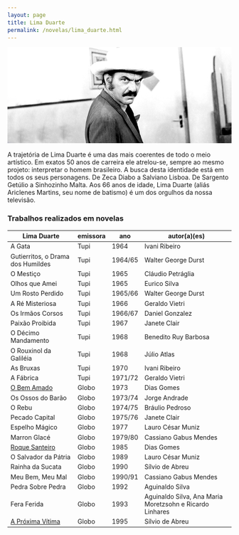 ```yaml
---
layout: page
title: Lima Duarte
permalink: /novelas/lima_duarte.html
---
```


![Lima Duarte](/novelas/img/lima_duarte.jpg)

A trajetória de Lima Duarte é uma das mais coerentes de todo o meio artístico. Em exatos 50 anos de carreira ele atrelou-se, sempre ao mesmo projeto: interpretar o homem brasileiro. A busca desta identidade está em todos os seus personagens. De Zeca Diabo a Salviano Lisboa. De Sargento Getúlio a Sinhozinho Malta. Aos 66 anos de idade, Lima Duarte (aliás Ariclenes Martins, seu nome de batismo) é um dos orgulhos da nossa televisão.

### Trabalhos realizados em novelas

Lima Duarte | emissora | ano | autor(a)(es)
----------- | -------- | --- | ------------
A Gata | Tupi | 1964 | Ivani Ribeiro
Gutierritos, o Drama dos Humildes | Tupi | 1964/65 | Walter George Durst
O Mestiço | Tupi | 1965 | Cláudio Petráglia
Olhos que Amei | Tupi | 1965 | Eurico Silva
Um Rosto Perdido | Tupi | 1965/66 | Walter George Durst
A Ré Misteriosa | Tupi | 1966 | Geraldo Vietri
Os Irmãos Corsos | Tupi | 1966/67 | Daniel Gonzalez
Paixão Proibida | Tupi | 1967 | Janete Clair
O Décimo Mandamento | Tupi | 1968 | Benedito Ruy Barbosa
O Rouxinol da Galiléia | Tupi | 1968 | Júlio Atlas
As Bruxas | Tupi | 1970 | Ivani Ribeiro
A Fábrica | Tupi | 1971/72 | Geraldo Vietri
[O Bem Amado](/novelas/o_bem_amado.html) | Globo | 1973 | Dias Gomes
Os Ossos do Barão | Globo | 1973/74 | Jorge Andrade
O Rebu | Globo | 1974/75 | Bráulio Pedroso
Pecado Capital | Globo | 1975/76 | Janete Clair
Espelho Mágico | Globo | 1977 | Lauro César Muniz
Marron Glacé | Globo | 1979/80 | Cassiano Gabus Mendes
[Roque Santeiro](/novelas/roque_santeiro.html) | Globo | 1985 | Dias Gomes
O Salvador da Pátria | Globo | 1989 | Lauro César Muniz
Rainha da Sucata | Globo | 1990 | Sílvio de Abreu
Meu Bem, Meu Mal | Globo | 1990/91 | Cassiano Gabus Mendes
Pedra Sobre Pedra | Globo | 1992 | Aguinaldo Silva
Fera Ferida | Globo | 1993 | Aguinaldo Silva, Ana Maria Moretzsohn e Ricardo Linhares
[A Próxima Vítima](/novelas/a_proxima_vitima.html) | Globo | 1995 | Sílvio de Abreu
